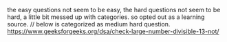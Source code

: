 the easy questions not seem to be easy, the hard questions not seem to be hard, a little bit messed up with categories.
so opted out as a learning source.
// below is categorized as medium hard question.
https://www.geeksforgeeks.org/dsa/check-large-number-divisible-13-not/